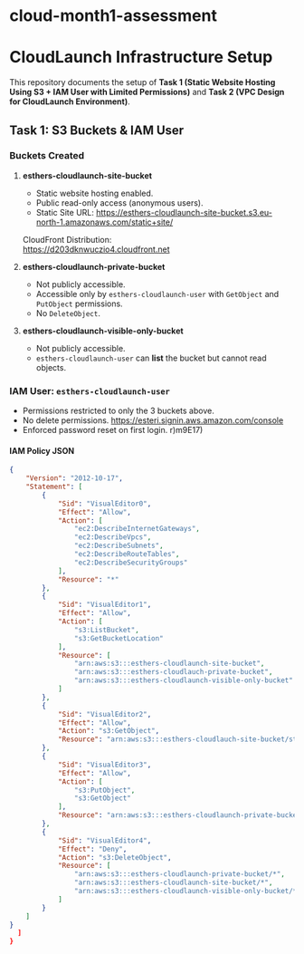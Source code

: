 # cloud-month1-assessment
# CloudLaunch Infrastructure Setup

This repository documents the setup of **Task 1 (Static Website Hosting Using S3 + IAM User with Limited Permissions)** and **Task 2 (VPC Design for CloudLaunch Environment)**.


## Task 1: S3 Buckets & IAM User

### Buckets Created
1. **esthers-cloudlaunch-site-bucket**
   - Static website hosting enabled.
   - Public read-only access (anonymous users).
   - Static Site URL: https://esthers-cloudlaunch-site-bucket.s3.eu-north-1.amazonaws.com/static+site/ 

   CloudFront Distribution:  
   https://d203dknwuczio4.cloudfront.net  

2. **esthers-cloudlaunch-private-bucket**
   - Not publicly accessible.
   - Accessible only by `esthers-cloudlaunch-user` with `GetObject` and `PutObject` permissions.  
   - No `DeleteObject`.

3. **esthers-cloudlaunch-visible-only-bucket**
   - Not publicly accessible.
   - `esthers-cloudlaunch-user` can **list** the bucket but cannot read objects.


### IAM User: `esthers-cloudlaunch-user`
- Permissions restricted to only the 3 buckets above.  
- No delete permissions.  https://esteri.signin.aws.amazon.com/console
- Enforced password reset on first login. r)m9E17) 

#### IAM Policy JSON
```json
{
    "Version": "2012-10-17",
    "Statement": [
        {
            "Sid": "VisualEditor0",
            "Effect": "Allow",
            "Action": [
                "ec2:DescribeInternetGateways",
                "ec2:DescribeVpcs",
                "ec2:DescribeSubnets",
                "ec2:DescribeRouteTables",
                "ec2:DescribeSecurityGroups"
            ],
            "Resource": "*"
        },
        {
            "Sid": "VisualEditor1",
            "Effect": "Allow",
            "Action": [
                "s3:ListBucket",
                "s3:GetBucketLocation"
            ],
            "Resource": [
                "arn:aws:s3:::esthers-cloudlaunch-site-bucket",
                "arn:aws:s3:::esthers-cloudlauch-private-bucket",
                "arn:aws:s3:::esthers-cloudlaunch-visible-only-bucket"
            ]
        },
        {
            "Sid": "VisualEditor2",
            "Effect": "Allow",
            "Action": "s3:GetObject",
            "Resource": "arn:aws:s3:::esthers-cloudlauch-site-bucket/static site/"
        },
        {
            "Sid": "VisualEditor3",
            "Effect": "Allow",
            "Action": [
                "s3:PutObject",
                "s3:GetObject"
            ],
            "Resource": "arn:aws:s3:::esthers-cloudlaunch-private-bucket /*"
        },
        {
            "Sid": "VisualEditor4",
            "Effect": "Deny",
            "Action": "s3:DeleteObject",
            "Resource": [
                "arn:aws:s3:::esthers-cloudlaunch-private-bucket/*",
                "arn:aws:s3:::esthers-cloudlaunch-site-bucket/*",
                "arn:aws:s3:::esthers-cloudlaunch-visible-only-bucket/*"
            ]
        }
    ]
}
  ]
}
